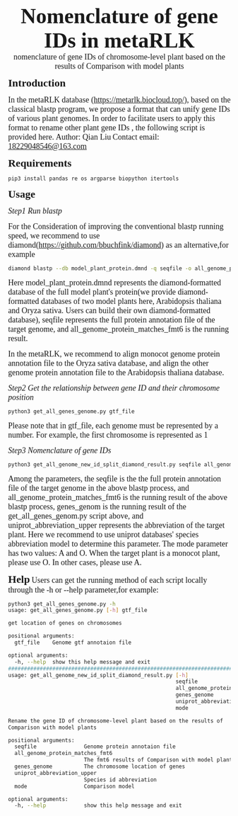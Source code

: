 <div align='center'>
    <strong><font size="20" face='Times New Roman'>Nomenclature of gene IDs in metaRLK</font></strong>
</div>
<center><font size="4" face='Times New Roman'>nomenclature of gene IDs of chromosome-level plant based on the results of Comparison with model plants</font></center>

<strong><font size="5" face='Times New Roman'>Introduction</font></strong>

<font size="4" face='Times New Roman'>In the metaRLK database (https://metarlk.biocloud.top/), based on the classical blastp program, we propose a format that can unify gene IDs of various plant genomes. In order to facilitate users to apply this format to rename other plant gene IDs , the following script is provided here.</font>
<font size="4" face='Times New Roman'>Author: Qian Liu</font>
<font size="4" face='Times New Roman'>Contact email: 18229048546@163.com</font>

<strong><font size="5" face='Times New Roman'>Requirements</font></strong>

```bash
pip3 install pandas re os argparse biopython itertools
```

<strong><font size="5" face='Times New Roman'>Usage</font></strong>

<font size="4" face='Times New Roman'>*Step1 Run blastp*</font>

<font size="4" face='Times New Roman'>For the Consideration of improving the conventional blastp running speed, we recommend to use diamond(https://github.com/bbuchfink/diamond) as an alternative,for example</font>

```bash
diamond blastp --db model_plant_protein.dmnd -q seqfile -o all_genome_protein_matches_fmt6
```

<font size="4" face='Times New Roman'>Here model_plant_protein.dmnd represents the diamond-formatted database of the full model plant's protein(we provide diamond-formatted databases of two model plants here, Arabidopsis thaliana and Oryza sativa. Users can build their own diamond-formatted database), seqfile represents the full protein annotation file of the target genome, and all_genome_protein_matches_fmt6 is the running result.</font>

<font size="4" face='Times New Roman'>In the metaRLK, we recommend to align monocot genome protein annotation file to the Oryza sativa database, and align the other genome protein annotation file to the Arabidopsis thaliana database.</font>

<font size="4" face='Times New Roman'>*Step2 Get the relationship between gene ID and their chromosome position*</font>

```bash
python3 get_all_genes_genome.py gtf_file
```

<font size="4" face='Times New Roman'>Please note that in gtf_file, each genome must be represented by a number. For example, the first chromosome is represented as 1</font>

<font size="4" face='Times New Roman'>*Step3 Nomenclature of gene IDs*</font>

```bash
python3 get_all_genome_new_id_split_diamond_result.py seqfile all_genome_protein_matches_fmt6 genes_genome uniprot_abbreviation_upper mode
```
<font size="4" face='Times New Roman'>Among the parameters, the seqfile is the the full protein annotation file of the target genome in the above blastp process, and all_genome_protein_matches_fmt6 is the running result of the above blastp process, genes_genom is the running result of the get_all_genes_genom.py script above, and uniprot_abbreviation_upper represents the abbreviation of the target plant. Here we recommend to use uniprot databases' species abbreviation model to determine this parameter. The mode parameter has two values: A and O. When the target plant is a monocot plant, please use O. In other cases, please use A.</font>

<strong><font size="5" face='Times New Roman'>Help</font></strong>
<font size="4" face='Times New Roman'>Users can get the running method of each script locally through the -h or --help parameter,for example:</font>

```bash
python3 get_all_genes_genome.py -h
usage: get_all_genes_genome.py [-h] gtf_file

get location of genes on chromosomes

positional arguments:
  gtf_file    Genome gtf annotaion file

optional arguments:
  -h, --help  show this help message and exit
####################################################################################
usage: get_all_genome_new_id_split_diamond_result.py [-h]
                                                     seqfile
                                                     all_genome_protein_matches_fmt6
                                                     genes_genome
                                                     uniprot_abbreviation_upper
                                                     mode

Rename the gene ID of chromosome-level plant based on the results of
Comparison with model plants

positional arguments:
  seqfile               Genome protein annotaion file
  all_genome_protein_matches_fmt6
                        The fmt6 results of Comparison with model plants
  genes_genome          The chromosome location of genes
  uniprot_abbreviation_upper
                        Species id abbreviation
  mode                  Comparison model

optional arguments:
  -h, --help            show this help message and exit
```

